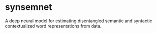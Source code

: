 # synsemnet
A deep neural model for estimating disentangled semantic and syntactic contextualized word representations from data.
